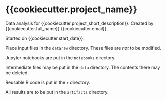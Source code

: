# {{cookiecutter.project_name}}

Data analysis for {{cookiecutter.project_short_description}}.
Created by {{cookiecutter.full_name}} {{cookiecutter.email}}.

Started on {{cookiecutter.start_date}}. 

Place input files in the `dataraw` directory.  These files are *not* to
be modified. 

Jupyter notebooks are put in the `notebooks` directory.

Intermediate files may be put in the `data` directory.  The contents
there may be deleted.

Reusable R code is put in the `r` directory.

All results are to be put in the `artifacts` directory.
